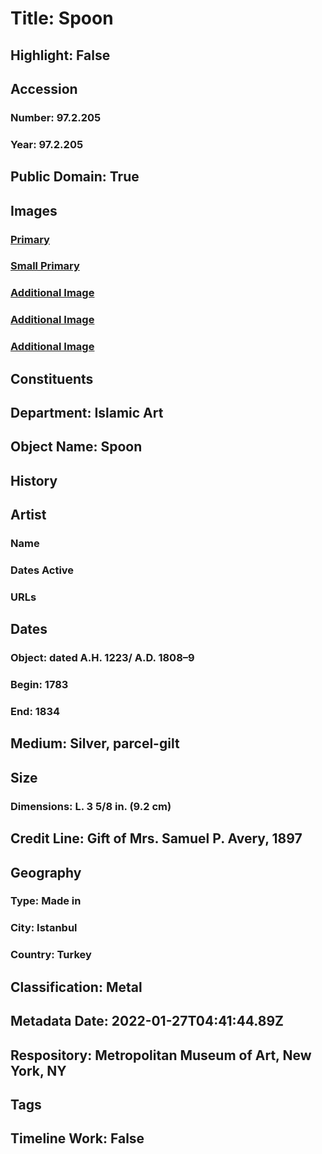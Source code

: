 # Title: Spoon
## Highlight: False
## Accession
### Number: 97.2.205
### Year: 97.2.205
## Public Domain: True
## Images
### [Primary](https://images.metmuseum.org/CRDImages/is/original/DP155279.jpg)
### [Small Primary](https://images.metmuseum.org/CRDImages/is/web-large/DP155279.jpg)
### [Additional Image](https://images.metmuseum.org/CRDImages/is/original/LC-97_2_205-view2.jpg)
### [Additional Image](https://images.metmuseum.org/CRDImages/is/original/LC-97_2_205.jpg)
### [Additional Image](https://images.metmuseum.org/CRDImages/is/original/17904.jpg)
## Constituents
## Department: Islamic Art
## Object Name: Spoon
## History
## Artist
### Name
### Dates Active
### URLs
## Dates
### Object: dated A.H. 1223/ A.D. 1808–9
### Begin: 1783
### End: 1834
## Medium: Silver, parcel-gilt
## Size
### Dimensions: L. 3 5/8 in. (9.2 cm)
## Credit Line: Gift of Mrs. Samuel P. Avery, 1897
## Geography
### Type: Made in
### City: Istanbul
### Country: Turkey
## Classification: Metal
## Metadata Date: 2022-01-27T04:41:44.89Z
## Respository: Metropolitan Museum of Art, New York, NY
## Tags
## Timeline Work: False